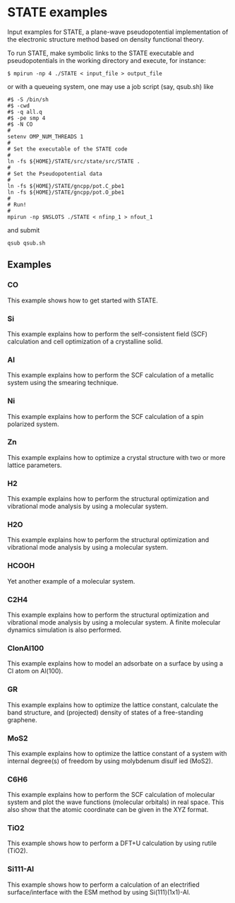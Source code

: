 # STATE examples

Input examples for STATE, a plane-wave pseudopotential implementation of
the electronic structure method based on density functional theory.

To run STATE, make symbolic links to the STATE executable and pseudopotentials in the working directory and execute, for instance: 

    $ mpirun -np 4 ./STATE < input_file > output_file

or with a queueing system, one may use a job script (say, qsub.sh) like

    #$ -S /bin/sh
    #$ -cwd
    #$ -q all.q
    #$ -pe smp 4
    #$ -N CO
    #
    setenv OMP_NUM_THREADS 1
    #
    # Set the executable of the STATE code
    #
    ln -fs ${HOME}/STATE/src/state/src/STATE .
    #
    # Set the Pseudopotential data
    #
    ln -fs ${HOME}/STATE/gncpp/pot.C_pbe1
    ln -fs ${HOME}/STATE/gncpp/pot.O_pbe1
    # 
    # Run!
    #
    mpirun -np $NSLOTS ./STATE < nfinp_1 > nfout_1

and submit

    qsub qsub.sh

## Examples

### CO
This example shows how to get started with STATE.

### Si
This example explains how to perform the self-consistent field (SCF) calculation and cell optimization of a crystalline solid.

### Al
This example explains how to perform the SCF calculation of a metallic system using the smearing technique.

### Ni
This example explains how to perform the SCF calculation of a spin polarized system.

### Zn
This example explains how to optimize a crystal structure with two or more lattice parameters.

### H2
This example explains how to perform the structural optimization and vibrational mode analysis by using a molecular system.

### H2O
This example explains how to perform the structural optimization and vibrational mode analysis by using a molecular system.

### HCOOH
Yet another example of a molecular system.

### C2H4
This example explains how to perform the structural optimization and vibrational mode analysis by using a molecular system.
A finite molecular dynamics simulation is also performed.

### ClonAl100
This example explains how to model an adsorbate on a surface by using a Cl atom on Al(100).

### GR
This example explains how to optimize the lattice constant, calculate the band structure, and (projected) density of states of a free-standing graphene.

### MoS2
This example explains how to optimize the lattice constant of a system with internal degree(s) of freedom by using molybdenum disulf
ied (MoS2).

### C6H6
This example explains how to perform the SCF calculation of molecular system and plot the wave functions (molecular orbitals) in real space. This also show that the atomic coordinate can be given in the XYZ format.

### TiO2
This example shows how to perform a DFT+U calculation by using rutile (TiO2).

### Si111-Al
This example shows how to perform a calculation of an electrified surface/interface with the ESM method by using Si(111)(1x1)-Al. 
